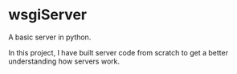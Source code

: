 # wsgiServer

A basic server in python.

In this project, I have built server code from scratch to get a better understanding how servers work.
